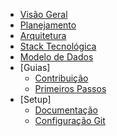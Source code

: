 - [Visão Geral](/)
- [Planejamento](planning/MVP_EVOLUTION.md)
- [Arquitetura](architecture/OVERVIEW.md)
- [Stack Tecnológica](architecture/TECH_STACK.md)
- [Modelo de Dados](database/DATA_MODEL.md)
- [Guias]
  - [Contribuição](CONTRIBUTING.md)
  - [Primeiros Passos](GETTING_STARTED.md)
- [Setup]
  - [Documentação](setup/DOCUMENTATION_VIEWER.md)
  - [Configuração Git](setup/GIT_SETUP.md)
